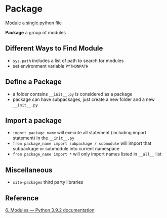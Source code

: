 # Package

[Module](module.md) a single python file

**Package** a group of modules

## Different Ways to Find Module
* `sys.path` includes a list of path to search for modules
* set environment variable `PYTHONPATH`

## Define a Package
* a folder contains `__init__.py` is considered as a package
* package can have subpackages, just create a new folder and a new `__init__.py`

## Import a package
* `import package_name` will execute all statement (including import statement) in the `__init__.py`
* `from package_name import subpackage / submodule` will import that subpackage or submodule into current namespace
* `from package_name import *` will only import names listed in `__all__` list

## Miscellaneous
* `site-packages` third party libraries

## Reference
[6. Modules — Python 3.9.2 documentation](https://docs.python.org/3/tutorial/modules.html#packages)
